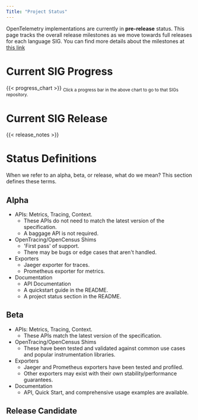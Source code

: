```yaml
---
Title: "Project Status"
---
```


OpenTelemetry implementations are currently in **pre-release** status. This page tracks the overall release milestones as we move towards full releases for each language SIG. You can find more details about the milestones at [this link](https://github.com/open-telemetry/opentelemetry-specification/blob/master/milestones.md)

# Current SIG Progress
{{< progress_chart >}}
<sub>Click a progress bar in the above chart to go to that SIGs repository.</sub>

# Current SIG Release
{{< release_notes >}}

# Status Definitions

When we refer to an alpha, beta, or release, what do we mean? This section defines these terms.

## Alpha

* APIs: Metrics, Tracing, Context.
  * These APIs do not need to match the latest version of the specification.
  * A baggage API is not required.
* OpenTracing/OpenCensus Shims
  * 'First pass' of support.
  * There may be bugs or edge cases that aren't handled.
* Exporters
  * Jaeger exporter for traces.
  * Prometheus exporter for metrics.
* Documentation
  * API Documentation
  * A quickstart guide in the README.
  * A project status section in the README.

## Beta

* APIs: Metrics, Tracing, Context.
  * These APIs match the latest version of the specification.
* OpenTracing/OpenCensus Shims
  * These have been tested and validated against common use cases and popular instrumentation libraries.
* Exporters
  * Jaeger and Prometheus exporters have been tested and profiled.
  * Other exporters may exist with their own stability/performance guarantees.
* Documentation
  * API, Quick Start, and comprehensive usage examples are available.

## Release Candidate
